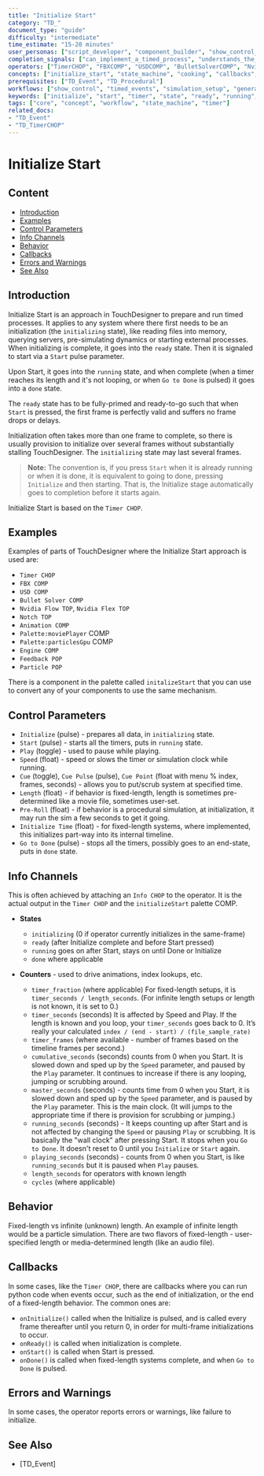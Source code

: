 ```yaml
---
title: "Initialize Start"
category: "TD_"
document_type: "guide"
difficulty: "intermediate"
time_estimate: "15-20 minutes"
user_personas: ["script_developer", "component_builder", "show_control_designer"]
completion_signals: ["can_implement_a_timed_process", "understands_the_init_ready_run_done_states"]
operators: ["TimerCHOP", "FBXCOMP", "USDCOMP", "BulletSolverCOMP", "NvidiaFlowTOP", "NvidiaFlexTOP", "NotchTOP", "AnimationCOMP", "EngineCOMP", "FeedbackPOP", "ParticlePOP", "InfoCHOP"]
concepts: ["initialize_start", "state_machine", "cooking", "callbacks", "procedural", "timer"]
prerequisites: ["TD_Event", "TD_Procedural"]
workflows: ["show_control", "timed_events", "simulation_setup", "generative_systems"]
keywords: ["initialize", "start", "timer", "state", "ready", "running", "done", "callback"]
tags: ["core", "concept", "workflow", "state_machine", "timer"]
related_docs:
- "TD_Event"
- "TD_TimerCHOP"
---
```


# Initialize Start

## Content
- [Introduction](#introduction)
- [Examples](#examples)
- [Control Parameters](#control-parameters)
- [Info Channels](#info-channels)
- [Behavior](#behavior)
- [Callbacks](#callbacks)
- [Errors and Warnings](#errors-and-warnings)
- [See Also](#see-also)

## Introduction

Initialize Start is an approach in TouchDesigner to prepare and run timed processes. It applies to any system where there first needs to be an initialization (the `initializing` state), like reading files into memory, querying servers, pre-simulating dynamics or starting external processes. When initializing is complete, it goes into the `ready` state. Then it is signaled to start via a `Start` pulse parameter.

Upon Start, it goes into the `running` state, and when complete (when a timer reaches its length and it's not looping, or when `Go to Done` is pulsed) it goes into a `done` state.

The `ready` state has to be fully-primed and ready-to-go such that when `Start` is pressed, the first frame is perfectly valid and suffers no frame drops or delays.

Initialization often takes more than one frame to complete, so there is usually provision to initialize over several frames without substantially stalling TouchDesigner. The `initializing` state may last several frames.

> **Note:** The convention is, if you press `Start` when it is already running or when it is done, it is equivalent to going to done, pressing `Initialize` and then starting. That is, the Initialize stage automatically goes to completion before it starts again.

Initialize Start is based on the `Timer CHOP`.

## Examples

Examples of parts of TouchDesigner where the Initialize Start approach is used are:

- `Timer CHOP`
- `FBX COMP`
- `USD COMP`
- `Bullet Solver COMP`
- `Nvidia Flow TOP`, `Nvidia Flex TOP`
- `Notch TOP`
- `Animation COMP`
- `Palette:moviePlayer` COMP
- `Palette:particlesGpu` COMP
- `Engine COMP`
- `Feedback POP`
- `Particle POP`

There is a component in the palette called `initalizeStart` that you can use to convert any of your components to use the same mechanism.

## Control Parameters

- `Initialize` (pulse) - prepares all data, in `initializing` state.
- `Start` (pulse) - starts all the timers, puts in `running` state.
- `Play` (toggle) - used to pause while playing.
- `Speed` (float) - speed or slows the timer or simulation clock while running.
- `Cue` (toggle), `Cue Pulse` (pulse), `Cue Point` (float with menu % index, frames, seconds) - allows you to put/scrub system at specified time.
- `Length` (float) - if behavior is fixed-length, length is sometimes pre-determined like a movie file, sometimes user-set.
- `Pre-Roll` (float) - if behavior is a procedural simulation, at initialization, it may run the sim a few seconds to get it going.
- `Initialize Time` (float) - for fixed-length systems, where implemented, this initializes part-way into its internal timeline.
- `Go to Done` (pulse) - stops all the timers, possibly goes to an end-state, puts in `done` state.

## Info Channels

This is often achieved by attaching an `Info CHOP` to the operator. It is the actual output in the `Timer CHOP` and the `initializeStart` palette COMP.

- **States**
  - `initializing` (0 if operator currently initializes in the same-frame)
  - `ready` (after Initialize complete and before Start pressed)
  - `running` goes on after Start, stays on until Done or Initialize
  - `done` where applicable

- **Counters** - used to drive animations, index lookups, etc.
  - `timer_fraction` (where applicable) For fixed-length setups, it is `timer_seconds / length_seconds`. (For infinite length setups or length is not known, it is set to 0.)
  - `timer_seconds` (seconds) It is affected by Speed and Play. If the length is known and you loop, your `timer_seconds` goes back to 0. It’s really your calculated `index / (end - start) / (file_sample_rate)`
  - `timer_frames` (where available - number of frames based on the timeline frames per second.)
  - `cumulative_seconds` (seconds) counts from 0 when you Start. It is slowed down and sped up by the `Speed` parameter, and paused by the `Play` parameter. It continues to increase if there is any looping, jumping or scrubbing around.
  - `master_seconds` (seconds) - counts time from 0 when you Start, it is slowed down and sped up by the `Speed` parameter, and is paused by the `Play` parameter. This is the main clock. (It will jumps to the appropriate time if there is provision for scrubbing or jumping.)
  - `running_seconds` (seconds) - It keeps counting up after Start and is not affected by changing the `Speed` or pausing `Play` or scrubbing. It is basically the "wall clock" after pressing Start. It stops when you `Go to Done`. It doesn't reset to 0 until you `Initialize` or `Start` again.
  - `playing_seconds` (seconds) - counts from 0 when you Start, is like `running_seconds` but it is paused when `Play` pauses.
  - `length_seconds` for operators with known length
  - `cycles` (where applicable)

## Behavior

Fixed-length vs infinite (unknown) length. An example of infinite length would be a particle simulation. There are two flavors of fixed-length - user-specified length or media-determined length (like an audio file).

## Callbacks

In some cases, like the `Timer CHOP`, there are callbacks where you can run python code when events occur, such as the end of initialization, or the end of a fixed-length behavior. The common ones are:

- `onInitialize()` called when the Initialize is pulsed, and is called every frame thereafter until you return 0, in order for multi-frame initializations to occur.
- `onReady()` is called when initialization is complete.
- `onStart()` is called when Start is pressed.
- `onDone()` is called when fixed-length systems complete, and when `Go to Done` is pulsed.

## Errors and Warnings

In some cases, the operator reports errors or warnings, like failure to initialize.

## See Also

- [TD_Event]
